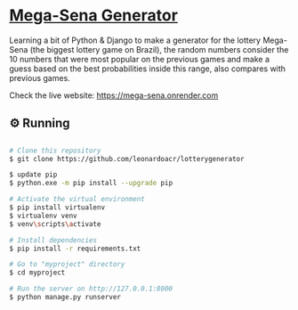 #  <a href="https://codechallenge-1.onrender.com/">Mega-Sena Generator</a>
Learning a bit of Python & Django to make a generator for the lottery Mega-Sena (the biggest lottery game on Brazil), the random numbers consider 
the 10 numbers that were most popular on the previous games and make a guess based on the best probabilities inside this range, also compares with previous games. 

Check the live website: https://mega-sena.onrender.com

<div id="running">
  <h2>⚙ Running</h2>
</div>

##

```bash
# Clone this repository
$ git clone https://github.com/leonardoacr/lotterygenerator

$ update pip
$ python.exe -m pip install --upgrade pip

# Activate the virtual environment
$ pip install virtualenv
$ virtualenv venv
$ venv\scripts\activate 

# Install dependencies
$ pip install -r requirements.txt

# Go to "myproject" directory
$ cd myproject

# Run the server on http://127.0.0.1:8000
$ python manage.py runserver


```
